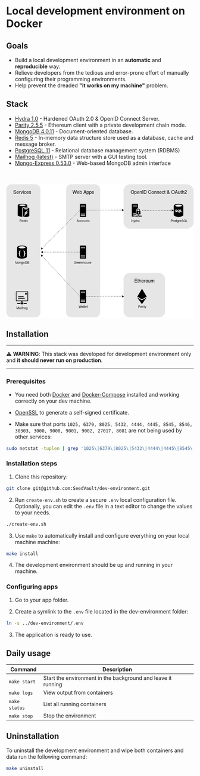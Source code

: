 # Local development environment on Docker

## Goals

* Build a local development environment in an **automatic** and **reproducible** way.
* Relieve developers from the tedious and error-prone effort of manually
configuring their programming environments.
* Help prevent the dreaded **"it works on my machine"** problem.

## Stack

* [Hydra 1.0](https://gethydra.sh/) - Hardened OAuth 2.0 & OpenID Connect Server.
* [Parity 2.5.5](https://www.parity.io/ethereum/) - Ethereum client with a private development chain mode.
* [MongoDB 4.0.11](https://www.mongodb.com/) - Document-oriented database.
* [Redis 5](https://redis.io/) - In-memory data structure store used as a database, cache and message broker.
* [PostgreSQL 11](https://www.postgresql.org) - Relational database management system (RDBMS)
* [Mailhog (latest)](https://github.com/mailhog/MailHog) - SMTP server with a GUI testing tool.
* [Mongo-Express 0.53.0](https://github.com/mongo-express/mongo-express) - Web-based MongoDB admin interface

<p align="center">
  <br><br>
  <img src="network.png">
</p>

## Installation

---
⚠️ **WARNING**: This stack was developed for development environment only and
**it should never run on production**.

---

### Prerequisites

* You need both [Docker](https://docs.docker.com/) and [Docker-Compose](https://docs.docker.com/compose/) installed and working correctly on your dev machine.

* [OpenSSL](https://www.openssl.org/) to generate a self-signed certificate.

* Make sure that ports `1025, 6379, 8025, 5432, 4444, 4445, 8545, 8546, 30303, 3000, 9000, 9001, 9002, 27017, 8081` are not being used by other services:

```bash
sudo netstat -tuplen | grep '1025\|6379\|8025\|5432\|4444\|4445\|8545\|8546\|30303\|3000\|9000\|9001\|9002\|27017\|8081|'
```

### Installation steps

1. Clone this repository:

```bash
git clone git@github.com:SeedVault/dev-environment.git
```

2. Run `create-env.sh` to create a secure `.env` local configuration file. Optionally,
you can edit the `.env` file in a text editor to change the values to your needs.

```bash
./create-env.sh
```
3. Use `make` to automatically install and configure everything on your local
machine machine:

```bash
make install
```
4. The development environment should be up and running in your machine.


### Configuring apps

1. Go to your app folder.

2. Create a symlink to the `.env` file located in the dev-environment folder:

```bash
ln -s ../dev-environment/.env
```

3. The application is ready to use.


## Daily usage

| Command | Description |
|---|---|
| `make start`| Start the environment in the background and leave it running |
| `make logs`| View output from containers |
| `make status`| List all running containers |
| `make stop`| Stop the environment |


## Uninstallation

To uninstall the development environment and wipe both containers and data run
the following command:

```bash
make uninstall
```

